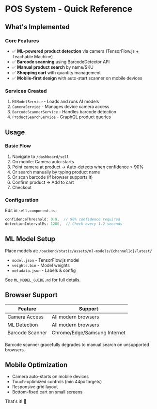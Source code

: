 # POS System - Quick Reference

## What's Implemented

### Core Features
- ✅ **ML-powered product detection** via camera (TensorFlow.js + Teachable Machine)
- ✅ **Barcode scanning** using BarcodeDetector API
- ✅ **Manual product search** by name/SKU
- ✅ **Shopping cart** with quantity management
- ✅ **Mobile-first design** with auto-start scanner on mobile devices

### Services Created
1. `MlModelService` - Loads and runs AI models
2. `CameraService` - Manages device camera access
3. `BarcodeScannerService` - Handles barcode detection
4. `ProductSearchService` - GraphQL product queries

## Usage

### Basic Flow
1. Navigate to `/dashboard/sell`
2. On mobile: Camera auto-starts
3. Point camera at product → Auto-detects when confidence > 90%
4. Or search manually by typing product name
5. Or scan barcode (if browser supports it)
6. Confirm product → Add to cart
7. Checkout

### Configuration
Edit in `sell.component.ts`:
```typescript
confidenceThreshold: 0.9,  // 90% confidence required
detectionIntervalMs: 1200,  // Check every 1.2 seconds
```

## ML Model Setup

Place models at: `/backend/static/assets/ml-models/{channelId}/latest/`
- `model.json` - TensorFlow.js model
- `weights.bin` - Model weights
- `metadata.json` - Labels & config

See `ML_MODEL_GUIDE.md` for full details.

## Browser Support

| Feature | Support |
|---------|---------|
| Camera Access | All modern browsers |
| ML Detection | All modern browsers |
| Barcode Scanner | Chrome/Edge/Samsung Internet |

Barcode scanner gracefully degrades to manual search on unsupported browsers.

## Mobile Optimization
- Camera auto-starts on mobile devices
- Touch-optimized controls (min 44px targets)
- Responsive grid layout
- Bottom-fixed cart on small screens

That's it! 🎯

